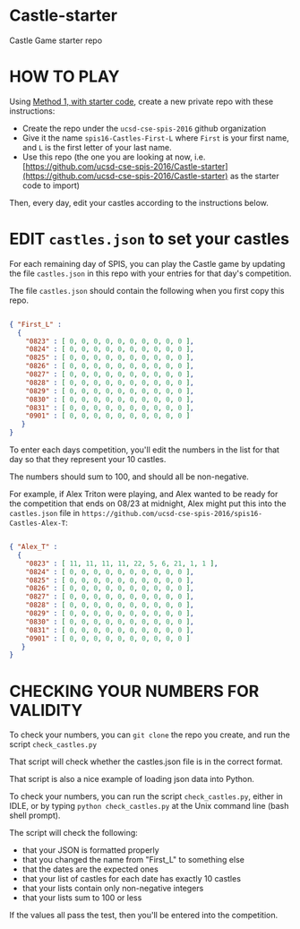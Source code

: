 # Castle-starter

Castle Game starter repo

# HOW TO PLAY

Using [Method 1, with starter code](http://ucsd-cse-spis-2016.github.io/topics/github_create_repo/#method1), create a new private repo with these instructions:

* Create the repo under the `ucsd-cse-spis-2016` github organization
* Give it the name `spis16-Castles-First-L` where `First` is your first name, and `L` is the first letter of 
    your last name.
* Use this repo (the one you are looking at now, i.e. [https://github.com/ucsd-cse-spis-2016/Castle-starter](https://github.com/ucsd-cse-spis-2016/Castle-starter) as the starter code to import)

Then, every day, edit your castles according to the instructions below.

# EDIT `castles.json` to set your castles

For each remaining day of SPIS, you can play the Castle game by updating the file `castles.json` in this repo
with your entries for that day's competition.

The file `castles.json` should contain the following when you first copy this repo. 

```json

{ "First_L" : 
  { 
    "0823" : [ 0, 0, 0, 0, 0, 0, 0, 0, 0, 0 ],
    "0824" : [ 0, 0, 0, 0, 0, 0, 0, 0, 0, 0 ],
    "0825" : [ 0, 0, 0, 0, 0, 0, 0, 0, 0, 0 ],
    "0826" : [ 0, 0, 0, 0, 0, 0, 0, 0, 0, 0 ],
    "0827" : [ 0, 0, 0, 0, 0, 0, 0, 0, 0, 0 ],
    "0828" : [ 0, 0, 0, 0, 0, 0, 0, 0, 0, 0 ],
    "0829" : [ 0, 0, 0, 0, 0, 0, 0, 0, 0, 0 ],
    "0830" : [ 0, 0, 0, 0, 0, 0, 0, 0, 0, 0 ],
    "0831" : [ 0, 0, 0, 0, 0, 0, 0, 0, 0, 0 ],
    "0901" : [ 0, 0, 0, 0, 0, 0, 0, 0, 0, 0 ]
   }
}
```

To enter each days competition, you'll edit the numbers in the list for that day so that they represent your 10 castles.

The numbers should sum to 100, and should all be non-negative.



For example, if Alex Triton were playing, and Alex wanted to be ready for the competition that ends on 08/23 at midnight, 
Alex might put this into the `castles.json` file in `https://github.com/ucsd-cse-spis-2016/spis16-Castles-Alex-T`:

```json

{ "Alex_T" : 
  { 
    "0823" : [ 11, 11, 11, 11, 22, 5, 6, 21, 1, 1 ],
    "0824" : [ 0, 0, 0, 0, 0, 0, 0, 0, 0, 0 ],
    "0825" : [ 0, 0, 0, 0, 0, 0, 0, 0, 0, 0 ],
    "0826" : [ 0, 0, 0, 0, 0, 0, 0, 0, 0, 0 ],
    "0827" : [ 0, 0, 0, 0, 0, 0, 0, 0, 0, 0 ],
    "0828" : [ 0, 0, 0, 0, 0, 0, 0, 0, 0, 0 ],
    "0829" : [ 0, 0, 0, 0, 0, 0, 0, 0, 0, 0 ],
    "0830" : [ 0, 0, 0, 0, 0, 0, 0, 0, 0, 0 ],
    "0831" : [ 0, 0, 0, 0, 0, 0, 0, 0, 0, 0 ],
    "0901" : [ 0, 0, 0, 0, 0, 0, 0, 0, 0, 0 ]
   }
}
```

# CHECKING YOUR NUMBERS FOR VALIDITY

To check your numbers, you can `git clone` the repo you create, and run the script `check_castles.py`

That script will check whether the castles.json file is in the correct format.

That script is also a nice example of loading json data into Python.

To check your numbers, you can run the script `check_castles.py`, either in IDLE,
or by typing `python check_castles.py` at the Unix command line (bash shell prompt).

The script will check the following:

* that your JSON is formatted properly
* that you changed the name from "First_L" to something else
* that the dates are the expected ones
* that your list of castles for each date has exactly 10 castles
* that your lists contain only non-negative integers
* that your lists sum to 100 or less

If the values all pass the test, then you'll be entered into the competition.

